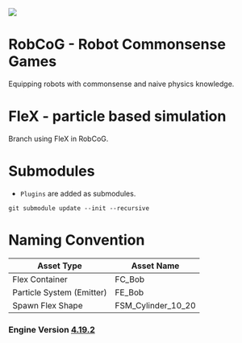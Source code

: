 [![](Documentation/Img/FleX.jpg)](https://vimeo.com/246255922)

# RobCoG - **Rob**ot **Co**mmonsense **G**ames 

Equipping robots with commonsense and naive physics knowledge.

# FleX - particle based simulation

Branch using FleX in RobCoG.

# Submodules

 * ```Plugins``` are added as submodules.

```git submodule update --init --recursive```

# Naming Convention

| Asset Type               | Asset Name                                                 |
| -----------------------  | ---------------------------------------------------------- |
| Flex Container           | FC_Bob                                                     |
| Particle System (Emitter)| FE_Bob                                                     |
| Spawn Flex Shape         | FSM_Cylinder_10_20                                         |

### Engine Version [4.19.2](https://github.com/NvPhysX/UnrealEngine/tree/FleX-4.19.2) 

